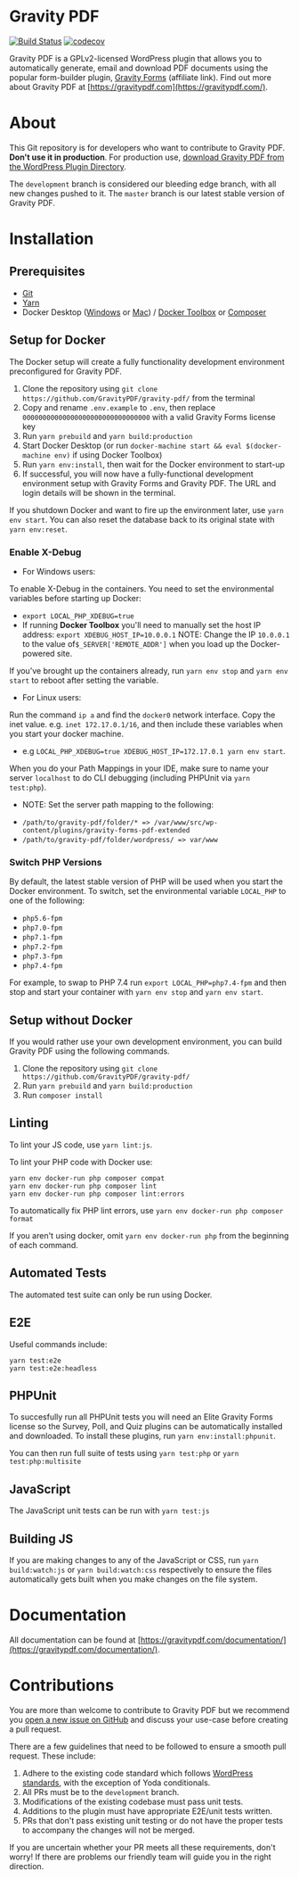 Gravity PDF
==========================

[![Build Status](https://travis-ci.org/GravityPDF/gravity-pdf.svg?branch=development)](https://travis-ci.org/GravityPDF/gravity-pdf) [![codecov](https://codecov.io/gh/GravityPDF/gravity-pdf/branch/development/graph/badge.svg)](https://codecov.io/gh/GravityPDF/gravity-pdf)

Gravity PDF is a GPLv2-licensed WordPress plugin that allows you to automatically generate, email and download PDF documents using the popular form-builder plugin, [Gravity Forms](https://rocketgenius.pxf.io/c/1211356/445235/7938) (affiliate link). Find out more about Gravity PDF at [https://gravitypdf.com](https://gravitypdf.com/).

# About

This Git repository is for developers who want to contribute to Gravity PDF. **Don't use it in production**. For production use, [download Gravity PDF from the WordPress Plugin Directory](https://wordpress.org/plugins/gravity-forms-pdf-extended/).

The `development` branch is considered our bleeding edge branch, with all new changes pushed to it. The `master` branch is our latest stable version of Gravity PDF.

# Installation

## Prerequisites

* [Git](https://git-scm.com/)
* [Yarn](https://yarnpkg.com/en/docs/install)
* Docker Desktop ([Windows](https://docs.docker.com/docker-for-windows/install/) or [Mac](https://docs.docker.com/docker-for-mac/install/)) / [Docker Toolbox](https://docs.docker.com/toolbox/) or [Composer](https://getcomposer.org/)

## Setup for Docker 

The Docker setup will create a fully functionality development environment preconfigured for Gravity PDF. 

1. Clone the repository using `git clone https://github.com/GravityPDF/gravity-pdf/` from the terminal
1. Copy and rename `.env.example` to `.env`, then replace `00000000000000000000000000000000` with a valid Gravity Forms license key 
1. Run `yarn prebuild` and `yarn build:production`
1. Start Docker Desktop (or run `docker-machine start && eval $(docker-machine env)` if using Docker Toolbox)
1. Run `yarn env:install`, then wait for the Docker environment to start-up
1. If successful, you will now have a fully-functional development environment setup with Gravity Forms and Gravity PDF. The URL and login details will be shown in the terminal.

If you shutdown Docker and want to fire up the environment later, use `yarn env start`. You can also reset the database back to its original state with `yarn env:reset`. 

### Enable X-Debug
- For Windows users: 

To enable X-Debug in the containers. You need to set the environmental variables before starting up Docker:
* `export LOCAL_PHP_XDEBUG=true`
* If running **Docker Toolbox** you'll need to manually set the host IP address: `export XDEBUG_HOST_IP=10.0.0.1`
NOTE: Change the IP `10.0.0.1` to the value of`$_SERVER['REMOTE_ADDR']` when you load up the Docker-powered site.

If you’ve brought up the containers already, run `yarn env stop` and `yarn env start` to reboot after setting the variable.

- For Linux users:

Run the command `ip a` and find the `docker0` network interface. Copy the inet value.
e.g. `inet 172.17.0.1/16`, and then include these variables when you start your docker machine.

* e.g `LOCAL_PHP_XDEBUG=true XDEBUG_HOST_IP=172.17.0.1 yarn env start`.

When you do your Path Mappings in your IDE, make sure to name your server `localhost` to do CLI debugging (including PHPUnit via `yarn test:php`).

- NOTE: Set the server path mapping to the following:
* `/path/to/gravity-pdf/folder/* => /var/www/src/wp-content/plugins/gravity-forms-pdf-extended`
* `/path/to/gravity-pdf/folder/wordpress/ => var/www`


### Switch PHP Versions

By default, the latest stable version of PHP will be used when you start the Docker environment. To switch, set the environmental variable `LOCAL_PHP` to one of the following:

* `php5.6-fpm`
* `php7.0-fpm`
* `php7.1-fpm`
* `php7.2-fpm`
* `php7.3-fpm`
* `php7.4-fpm`

For example, to swap to PHP 7.4 run `export LOCAL_PHP=php7.4-fpm` and then stop and start your container with `yarn env stop` and `yarn env start`.

## Setup without Docker

If you would rather use your own development environment, you can build Gravity PDF using the following commands. 

1. Clone the repository using `git clone https://github.com/GravityPDF/gravity-pdf/`
1. Run `yarn prebuild` and `yarn build:production`
1. Run `composer install`

## Linting

To lint your JS code, use `yarn lint:js`. 

To lint your PHP code with Docker use:
```
yarn env docker-run php composer compat
yarn env docker-run php composer lint
yarn env docker-run php composer lint:errors
```

To automatically fix PHP lint errors, use `yarn env docker-run php composer format`

If you aren't using docker, omit `yarn env docker-run php` from the beginning of each command.

## Automated Tests

The automated test suite can only be run using Docker. 

## E2E

Useful commands include:

```
yarn test:e2e
yarn test:e2e:headless
```

## PHPUnit

To succesfully run all PHPUnit tests you will need an Elite Gravity Forms license so the Survey, Poll, and Quiz plugins can be automatically installed and downloaded. To install these plugins, run `yarn env:install:phpunit`. 

You can then run full suite of tests using `yarn test:php` or `yarn test:php:multisite`

## JavaScript

The JavaScript unit tests can be run with `yarn test:js`

## Building JS

If you are making changes to any of the JavaScript or CSS, run `yarn build:watch:js` or `yarn build:watch:css` respectively to ensure the files automatically gets built when you make changes on the file system. 

# Documentation

All documentation can be found at [https://gravitypdf.com/documentation/](https://gravitypdf.com/documentation/).

# Contributions

You are more than welcome to contribute to Gravity PDF but we recommend you [open a new issue on GitHub](https://github.com/GravityPDF/gravity-pdf/issues) and discuss your use-case before creating a pull request.

There are a few guidelines that need to be followed to ensure a smooth pull request. These include:

1. Adhere to the existing code standard which follows [WordPress standards](https://make.wordpress.org/core/handbook/best-practices/coding-standards/php/), with the exception of Yoda conditionals.
1. All PRs must be to the `development` branch.
1. Modifications of the existing codebase must pass unit tests.
1. Additions to the plugin must have appropriate E2E/unit tests written.
1. PRs that don't pass existing unit testing or do not have the proper tests to accompany the changes will not be merged.

If you are uncertain whether your PR meets all these requirements, don't worry! If there are problems our friendly team will guide you in the right direction.

